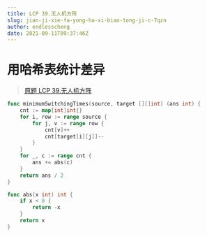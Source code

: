 ```yaml
---
title: LCP 39.无人机方阵
slug: jian-ji-xie-fa-yong-ha-xi-biao-tong-ji-c-7qzn
author: endlesscheng
date: 2021-09-11T09:37:46Z
---
```

# 用哈希表统计差异
 
> [原题 LCP 39.无人机方阵](https://leetcode.cn/problems/0jQkd0)
```go
func minimumSwitchingTimes(source, target [][]int) (ans int) {
	cnt := map[int]int{}
	for i, row := range source {
		for j, v := range row {
			cnt[v]++
			cnt[target[i][j]]--
		}
	}
	for _, c := range cnt {
		ans += abs(c)
	}
	return ans / 2
}

func abs(x int) int {
	if x < 0 {
		return -x
	}
	return x
}
```
